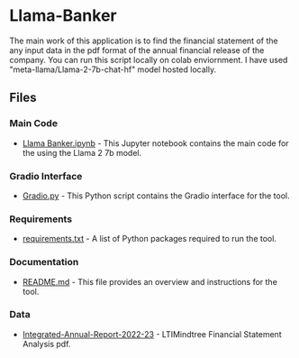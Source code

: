 # Llama-Banker
The main work of this application is to find the financial statement of the any input data in the pdf format of the annual financial release of the company. You can run this script locally on colab enviornment. I have used "meta-llama/Llama-2-7b-chat-hf" model hosted locally.

## Files

### Main Code

- [Llama Banker.ipynb](#) - This Jupyter notebook contains the main code for the using the Llama 2 7b model.

### Gradio Interface

- [Gradio.py](#) - This Python script contains the Gradio interface for the tool.

### Requirements

- [requirements.txt](#) - A list of Python packages required to run the tool.

### Documentation

- [README.md](#) - This file provides an overview and instructions for the tool.

### Data
- [Integrated-Annual-Report-2022-23](#) - LTIMindtree Financial Statement Analysis pdf. 
 
